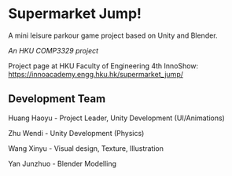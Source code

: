 # Supermarket Jump!
A mini leisure parkour game project based on Unity and Blender.

*An HKU COMP3329 project*



Project page at HKU Faculty of Engineering 4th InnoShow: https://innoacademy.engg.hku.hk/supermarket_jump/

## Development Team

Huang Haoyu - Project Leader, Unity Development (UI/Animations)

Zhu Wendi - Unity Development (Physics)

Wang Xinyu - Visual design, Texture, Illustration

Yan Junzhuo - Blender Modelling

